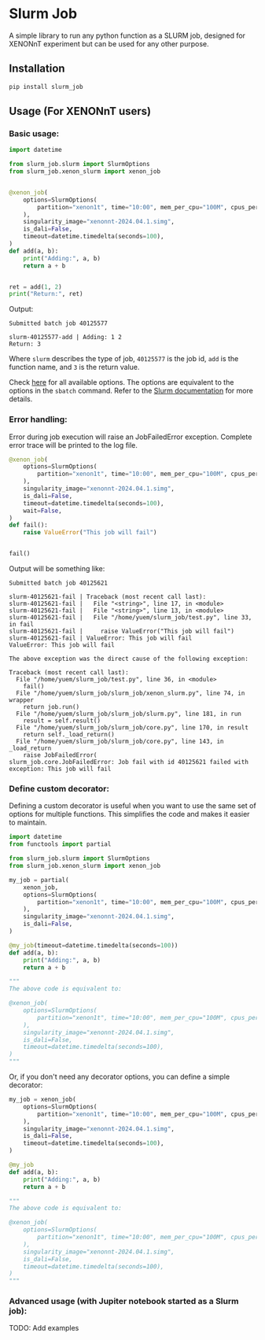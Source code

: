# Slurm Job

A simple library to run any python function as a SLURM job, designed for XENONnT experiment but can be used for any other purpose.

## Installation

```bash
pip install slurm_job
```

## Usage (For XENONnT users)

### Basic usage:

```python
import datetime

from slurm_job.slurm import SlurmOptions
from slurm_job.xenon_slurm import xenon_job


@xenon_job(
    options=SlurmOptions(
        partition="xenon1t", time="10:00", mem_per_cpu="100M", cpus_per_task=1, output="job.out"
    ),
    singularity_image="xenonnt-2024.04.1.simg",
    is_dali=False,
    timeout=datetime.timedelta(seconds=100),
)
def add(a, b):
    print("Adding:", a, b)
    return a + b


ret = add(1, 2)
print("Return:", ret)
```
Output:
```
Submitted batch job 40125577

slurm-40125577-add | Adding: 1 2
Return: 3
```
Where `slurm` describes the type of job, `40125577` is the job id, `add` is the function name, and `3` is the return value.

Check [here](./slurm_job/slurm.py) for all available options. The options are equivalent to the options in the `sbatch` command. Refer to the [Slurm documentation](https://slurm.schedmd.com/sbatch.html) for more details.

### Error handling:

Error during job execution will raise an JobFailedError exception. Complete error trace will be printed to the log file.

```python
@xenon_job(
    options=SlurmOptions(
        partition="xenon1t", time="10:00", mem_per_cpu="100M", cpus_per_task=1, output="job.out"
    ),
    singularity_image="xenonnt-2024.04.1.simg",
    is_dali=False,
    timeout=datetime.timedelta(seconds=100),
    wait=False,
)
def fail():
    raise ValueError("This job will fail")


fail()
```
Output will be something like:
```
Submitted batch job 40125621

slurm-40125621-fail | Traceback (most recent call last):
slurm-40125621-fail |   File "<string>", line 17, in <module>
slurm-40125621-fail |   File "<string>", line 13, in <module>
slurm-40125621-fail |   File "/home/yuem/slurm_job/test.py", line 33, in fail
slurm-40125621-fail |     raise ValueError("This job will fail")
slurm-40125621-fail | ValueError: This job will fail
ValueError: This job will fail

The above exception was the direct cause of the following exception:

Traceback (most recent call last):
  File "/home/yuem/slurm_job/test.py", line 36, in <module>
    fail()
  File "/home/yuem/slurm_job/slurm_job/xenon_slurm.py", line 74, in wrapper
    return job.run()
  File "/home/yuem/slurm_job/slurm_job/slurm.py", line 181, in run
    result = self.result()
  File "/home/yuem/slurm_job/slurm_job/core.py", line 170, in result
    return self._load_return()
  File "/home/yuem/slurm_job/slurm_job/core.py", line 143, in _load_return
    raise JobFailedError(
slurm_job.core.JobFailedError: Job fail with id 40125621 failed with exception: This job will fail
```

### Define custom decorator:

Defining a custom decorator is useful when you want to use the same set of options for multiple functions.
This simplifies the code and makes it easier to maintain.

```python
import datetime
from functools import partial

from slurm_job.slurm import SlurmOptions
from slurm_job.xenon_slurm import xenon_job

my_job = partial(
    xenon_job,
    options=SlurmOptions(
        partition="xenon1t", time="10:00", mem_per_cpu="100M", cpus_per_task=1, output="job.out"
    ),
    singularity_image="xenonnt-2024.04.1.simg",
    is_dali=False,
)

@my_job(timeout=datetime.timedelta(seconds=100))
def add(a, b):
    print("Adding:", a, b)
    return a + b

"""
The above code is equivalent to:

@xenon_job(
    options=SlurmOptions(
        partition="xenon1t", time="10:00", mem_per_cpu="100M", cpus_per_task=1, output="job.out"
    ),
    singularity_image="xenonnt-2024.04.1.simg",
    is_dali=False,
    timeout=datetime.timedelta(seconds=100),
)
"""
```

Or, if you don't need any decorator options, you can define a simple decorator:

```python
my_job = xenon_job(
    options=SlurmOptions(
        partition="xenon1t", time="10:00", mem_per_cpu="100M", cpus_per_task=1, output="job.out"
    ),
    singularity_image="xenonnt-2024.04.1.simg",
    is_dali=False,
    timeout=datetime.timedelta(seconds=100),
)

@my_job
def add(a, b):
    print("Adding:", a, b)
    return a + b

"""
The above code is equivalent to:

@xenon_job(
    options=SlurmOptions(
        partition="xenon1t", time="10:00", mem_per_cpu="100M", cpus_per_task=1, output="job.out"
    ),
    singularity_image="xenonnt-2024.04.1.simg",
    is_dali=False,
    timeout=datetime.timedelta(seconds=100),
)
"""
```

### Advanced usage (with Jupiter notebook started as a Slurm job):

TODO: Add examples
